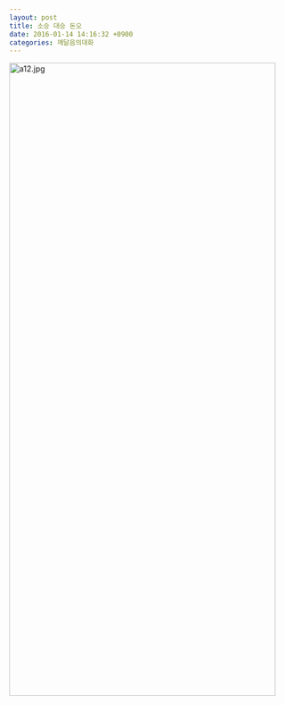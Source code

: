 ```yaml
---
layout: post
title: 소승 대승 돈오
date: 2016-01-14 14:16:32 +0900
categories: 깨달음의대화
---
```





<img src="assets/attach/images/198/666/660/a12.jpg" alt="a12.jpg" width="478" height="1135" />
